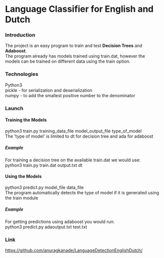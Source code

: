 # Language Classifier for English and Dutch
### Introduction
The project is an easy program to train and test **Decision Trees** and **Adaboost**.  
The program already has models trained using train.dat,
however the models can be trained on different data using the train option.

### Technologies
Python3  
pickle - for serialization and deserialization  
numpy - to add the smallest positive number to the denominator

### Launch
#### Training the Models
python3 train.py training_data_file model_output_file type_of_model  
The 'type of model' is limited to dt for decision tree and ada for adaboost

##### Example  
For training a decision tree on the available train.dat we would use:  
python3 train.py train.dat output.txt dt

#### Using the Models
python3 predict.py model_file data_file  
The program automatically detects the type of model if it is generated using the train module

##### Example  
For getting predictions using adaboost you would run:  
python3 predict.py adaoutput.txt test.txt

### Link
https://github.com/anuragkanade/LanguageDetectionEnglishDutch/

